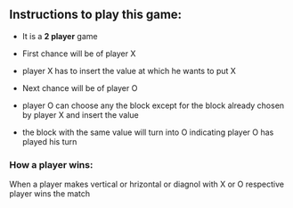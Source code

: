 ## Instructions to play this game:

- It is a **2 player** game

- First chance will be of player X

- player X has to insert the value at which he wants to put X

- Next chance will be of player O

- player O can choose any the block except for the block already chosen by player X and insert the value 

- the block with the same value will turn into O indicating player O has played his turn 

### How a player wins:

When a player makes vertical or hrizontal or diagnol with X or O respective player wins the match
